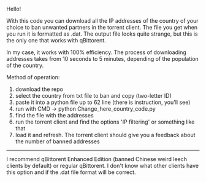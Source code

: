 Hello!

With this code you can download all the IP addresses of the country of your choice to ban unwanted partners in the torrent client.
The file you get when you run it is formatted as .dat. The output file looks quite strange, but this is the only one that works with qBittorent.

In my case, it works with 100% efficiency. The process of downloading addresses takes from 10 seconds to 5 minutes, depending of the population of the country.

Method of operation:
1. download the repo
2. select the country from txt file to ban and copy (two-letter ID)
3. paste it into a python file up to 62 line (there is instruction, you'll see) 
4. run with CMD -> python Change_here_country_code.py
5. find the file with the addresses
6. run the torrent client and find the options 'IP filtering' or something like that
7. load it and refresh. The torrent client should give you a feedback about the number of banned addresses

------------
I recommend qBittorent Enhanced Edition (banned Chinese weird leech clients by default) or regular qBittorent.
I don't know what other clients have this option and if the .dat file format will be correct. 
